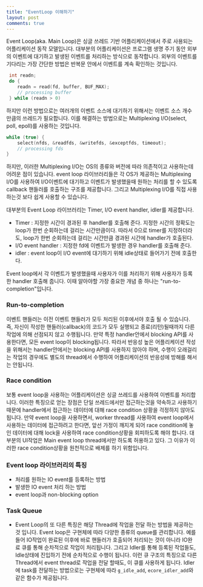 ```yaml
---
title: "EventLoop 이해하기"
layout: post
comments: true
---
```


Event Loop(aka. Main Loop)은 싱글 쓰레드 기반 어플리케이션에서 주로 사용되는 어플리케이션 동작 모델입니다.
대부분의 어플리케이션은 프로그램 생명 주기 동안 외부의 이벤트에 대기하고 발생된 이벤트를 처리하는 방식으로 동작합니다.
외부의 이벤트를 기다리는 가장 간단한 방법은 반복문 안에서 이벤트를 계속 확인하는 것입니다.


```c
 int readn;
 do {
    readn = read(fd, buffer, BUF_MAX);
    // processing buffer
 } while (readn > 0)
```

하지만 이런 방법으로는 여러개의 이벤트 소스에 대기하기 위해서는 이벤트 소스 개수 만큼의 쓰레드가 필요합니다.
이를 해결하는 방법으로는 Multiplexing I/O(select, poll, epoll)를 사용하는 것입니다. 

```c
while (true) {
    select(nfds, &readfds, &writefds, &exceptfds, timeout);
    // processing fds
}
```

하지만, 이러한 Multiplexing I/O는 OS의 종류와 버전에 따라 의존적이고 사용하는데 어려운 점이 있습니다.
event loop 라이브러리들은 각 OS가 제공하는 Multiplexing I/O를 사용하여 I/O이벤트에 대기하고 이벤트가 발생했을때 원하는 처리를 할 수 있도록 callback 핸들러를 호출하는 구조를 제공합니다. 그리고 Multiplexing I/O를 직접 사용 하는것 보다 쉽게 사용할 수 있습니다.

대부분의 Event Loop 라이브러리는 Timer, I/O event handler, idler를 제공합니다. 
 * Timer : 지정한 시간이 경과된 후 handler를 호출해 준다.
 지정한 시간의 정확도는 loop가 한번 순회하는데 걸리는 시간만큼이다. 따라서 0으로 timer를 지정하더라도, loop가 한번 순회하는데 걸리는 시간만큼 경과된 시간에 handler가 호출된다. 
 * I/O event handler : 지정한 fd에 이벤트가 발생한 경우 handler를 호출해 준다. 
 * idler : event loop이 I/O event에 대기하기 위해 idle상태로 들어가기 전에 호출한다.

Event loop에서 각 이벤트가 발생했을때 사용자가 이를 처리하기 위해 사용자가 등록한 handler 호출해 줍니다. 
이때 알아야할 가장 중요한 개념 중 하나는 "run-to-completion"입니다.

### Run-to-completion
이벤트 핸들러는 이전 이벤트 핸들러가 모두 처리된 이후에서야 호출 될 수 있습니다. 즉, 자신이 작성한 핸들러(callback)의 코드가 모두 실행되고 종료(리턴)될때까지 다른 작업에 의해 선점되지 않고 수행됩니다. 만약 특정 handler안에서 blocking API를 사용한다면, 모든 event loop이 blocking됩니다. 따라서 반응성 높은 어플리케이션 작성을 위해서는 handler안에서는 blocking API를 사용하지 않아야 하며, 수행이 오래걸리는 작업의 경우에도 별도의 thread에서 수행하여 어플리케이션의 반응성에 방해를 해서는 안됩니다.

### Race condition
보통 event loop을 사용하는 어플리케이션은 싱글 쓰레드를 사용하여 이벤트를 처리합니다. 이러한 특징으로 얻는 장점은 
단일 쓰레드에서만 접근하는것을 약속하고 사용하기 때문에 handler에서 접근하는 데이터에 대해 race condition 상황을 걱정하지 않아도 됩니다. 만약 event loop을 사용하면서, worker thread를 사용하여 event loop에서 사용하는 데이터에 접근하려고 한다면, 앞선 가정이 깨지게 되어 race condition에 놓인 데이터에 대해 lock을 사용하여 race condition상황을 회피하도록 해야 합니다. 대부분의 UI작업은 Main event loop thread에서만 하도록 허용하고 있다. 그 이유가 이러한 race condition상황을 원천적으로 배제를 하기 위함입니다.

### Event loop 라이브러리의 특징
 * 처리를 원하는 IO event를 등록하는 방법
 * 발생한 IO event 처리 하는 방법
 * event loop과 non-blocking option

### Task Queue
 * Event Loop의 또 다른 특징은 해당 Thread에 작업을 전달 하는 방법을 제공하는것 입니다. Event loop은 구현체에 따라 다양한 종류의 queue를 관리합니다. 예를 들어 IO작업이 완료된 이후에 바로 핸들러가 호출되어 처리되는 것이 아니라 IO완료 큐를 통해 순차적으로 작업이 처리됩니다. 그리고 Idler를 통해 등록된 작업들도, Idle상태에 진입하기 전에 순차적으로 수행이 됩니다. 이런 큐 구조의 특징으로 다른 Thread에서 event thread로 작업을 전달 할때도, 이 큐를 사용하게 됩니다. Idler에 task를 전달하는 방법으로는 구현체에 따라 `g_idle_add`, `ecore_idler_add`와 같은 함수가 제공됩니다. 